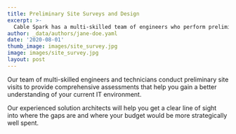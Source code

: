 ```yaml
---
title: Preliminary Site Surveys and Design
excerpt: >-
  Cable Spark has a multi-skilled team of engineers who perform preliminary site visits.
author: _data/authors/jane-doe.yaml
date: '2020-08-01'
thumb_image: images/site_survey.jpg
image: images/site_survey.jpg
layout: post
---
```


Our team of multi-skilled engineers and technicians conduct preliminary site visits to provide comprehensive assessments that help you gain a better understanding of your current IT environment.

Our experienced solution architects will help you get a clear line of sight into where
the gaps are and where your budget would be more strategically well spent.
